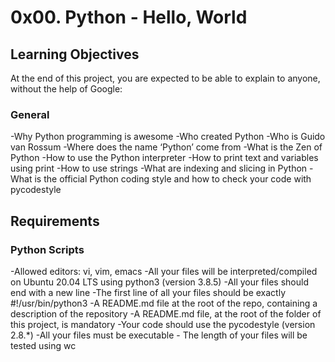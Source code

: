 <h1>0x00. Python - Hello, World</h1>
<h2>Learning Objectives</h2>
<p>At the end of this project, you are expected to be able to explain to anyone, without the help of Google:</p>
<h3>General</h3>
-Why Python programming is awesome
-Who created Python
-Who is Guido van Rossum
-Where does the name ‘Python’ come from
-What is the Zen of Python
-How to use the Python interpreter
-How to print text and variables using print
-How to use strings
-What are indexing and slicing in Python
-What is the official Python coding style and how to check your code with pycodestyle
<h2>Requirements</h2>
<h3>Python Scripts</h3>
-Allowed editors: vi, vim, emacs
-All your files will be interpreted/compiled on Ubuntu 20.04 LTS using python3 (version 3.8.5)
-All your files should end with a new line
-The first line of all your files should be exactly #!/usr/bin/python3
-A README.md file at the root of the repo, containing a description of the repository
-A README.md file, at the root of the folder of this project, is mandatory
-Your code should use the pycodestyle (version 2.8.*)
-All your files must be executable
- The length of your files will be tested using wc
